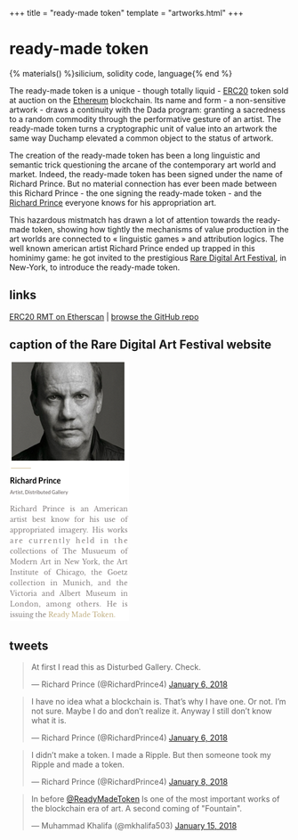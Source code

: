 +++
title = "ready-made token"
template = "artworks.html"
+++

# ready-made token

{% materials() %}silicium, solidity code, language{% end %}

The ready-made token is a unique - though totally liquid - [ERC20](https://etherscan.io/token/0x067eefe485ec8659e0a4e7fe8b16f474653da244) token sold at auction on the [Ethereum](https://ethereum.org) blockchain. Its name and form - a non-sensitive artwork - draws a continuity with the Dada program: granting a sacredness to a random commodity through the performative gesture of an artist. The ready-made token turns a cryptographic unit of value into an artwork the same way Duchamp elevated a common object to the status of artwork.

The creation of the ready-made token has been a long linguistic and semantic trick questioning the arcane of the contemporary art world and market. Indeed, the ready-made token has been signed under the name of Richard Prince. But no material connection has ever been made between this Richard Prince - the one signing the ready-made token - and the [Richard Prince](https://en.wikipedia.org/wiki/Richard_Prince) everyone knows for his appropriation art.

This hazardous mistmatch has drawn a lot of attention towards the ready-made token, showing how tightly the mechanisms of value production in the art worlds are connected to « linguistic games » and attribution logics. The well known american artist Richard Prince ended up trapped in this hominimy game: he got invited to the prestigious [Rare Digital Art Festival](https://raredigitalartfestival.splashthat.com/), in New-York, to introduce the ready-made token.

## links

[ERC20 RMT on Etherscan](https://etherscan.io/token/0x067eefe485ec8659e0a4e7fe8b16f474653da244) | [browse the GitHub repo](https://github.com/distributedgallery/readymadetoken)

## caption of the Rare Digital Art Festival website

<img src="prince.png"/>

## tweets

<blockquote class="twitter-tweet" data-conversation="none" data-dnt="true"><p lang="en" dir="ltr">At first I read this as Disturbed Gallery. Check.</p>&mdash; Richard Prince (@RichardPrince4) <a href="https://twitter.com/RichardPrince4/status/949453278915506176?ref_src=twsrc%5Etfw">January 6, 2018</a></blockquote> <script async src="https://platform.twitter.com/widgets.js" charset="utf-8"></script>

<blockquote class="twitter-tweet" data-conversation="none" data-dnt="true"><p lang="en" dir="ltr">I have no idea what a blockchain is. That’s why I have one. Or not. I’m not sure. Maybe I do and don’t realize it. Anyway I still don’t know what it is.</p>&mdash; Richard Prince (@RichardPrince4) <a href="https://twitter.com/RichardPrince4/status/949504464674807808?ref_src=twsrc%5Etfw">January 6, 2018</a></blockquote> <script async src="https://platform.twitter.com/widgets.js" charset="utf-8"></script>

<blockquote class="twitter-tweet" data-conversation="none" data-dnt="true"><p lang="en" dir="ltr">I didn’t make a token. I made a Ripple. But then someone took my Ripple and made a token.</p>&mdash; Richard Prince (@RichardPrince4) <a href="https://twitter.com/RichardPrince4/status/950229335046283264?ref_src=twsrc%5Etfw">January 8, 2018</a></blockquote> <script async src="https://platform.twitter.com/widgets.js" charset="utf-8"></script>

<blockquote class="twitter-tweet" data-dnt="true"><p lang="en" dir="ltr">In before <a href="https://twitter.com/ReadyMadeToken?ref_src=twsrc%5Etfw">@ReadyMadeToken</a> Is one of the most important works of the blockchain era of art. A second coming of &quot;Fountain&quot;.</p>&mdash; Muhammad Khalifa (@mkhalifa503) <a href="https://twitter.com/mkhalifa503/status/952775076054732800?ref_src=twsrc%5Etfw">January 15, 2018</a></blockquote> <script async src="https://platform.twitter.com/widgets.js" charset="utf-8"></script>
